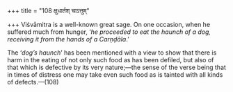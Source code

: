 +++
title = "108 क्षुधार्तश् चाऽत्तुम्"

+++
Viśvāmitra is a well-known great sage. On one occasion, when he suffered
much from hunger, ‘*he proceeded to eat the haunch of a dog, receiving
it from the hands of a Carṇḍāla*.’

The ‘*dog’s* *haunch*’ has been mentioned with a view to show that there
is harm in the eating of not only such food as has been defiled, but
also of that which is defective by its very nature;—the sense of the
verse being that in times of distress one may take even such food as is
tainted with all kinds of defects.—(108)


